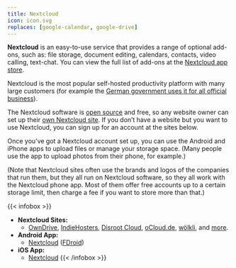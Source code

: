 ```yaml
---
title: Nextcloud
icon: icon.svg
replaces: [google-calendar, google-drive]
---
```


**Nextcloud** is an easy-to-use service that provides a range of optional add-ons, such as: file storage, document editing, calendars, contacts, video calling, text-chat. You can view the full list of add-ons at the [Nextcloud app store](https://apps.nextcloud.com/).

Nextcloud is the most popular self-hosted productivity platform with many large customers (for example the [German government uses it for all official business](https://fossbytes.com/german-government-open-source-cloud-nextcloud/)).

The Nextcloud software is [open source](https://web.archive.org/web/20180904102804/https://switching.social/what-is-open-source-software/) and free, so any website owner can set up their [own Nextcloud site](https://nextcloud.com/). If you don’t have a website but you want to use Nextcloud, you can sign up for an account at the sites below.

Once you’ve got a Nextcloud account set up, you can use the Android and iPhone apps to upload files or manage your storage space. (Many people use the app to upload photos from their phone, for example.)

(Note that Nextcloud sites often use the brands and logos of the companies that run them, but they all run on Nextcloud software, so they all work with the Nextcloud phone app. Most of them offer free accounts up to a certain storage limit, then charge a fee if you want to store more than that.)

{{< infobox >}}
- **Nextcloud Sites:**
    - [OwnDrive](https://owndrive.com/), [IndieHosters](https://indie.host/en/), [Disroot Cloud](https://disroot.org/en/services/nextcloud), [oCloud.de](https://ocloud.de/product/nextcloud.html), [wölkli](https://woelkli.com/en), and [more](https://nextcloud.com/signup/).
- **Android App:**
    - [Nextcloud](https://play.google.com/store/apps/details?id=com.nextcloud.client) ([FDroid](https://f-droid.org/packages/com.nextcloud.client/))
- **iOS App:**
    - [Nextcloud](https://apps.apple.com/app/nextcloud/id1125420102)
{{< /infobox >}}

